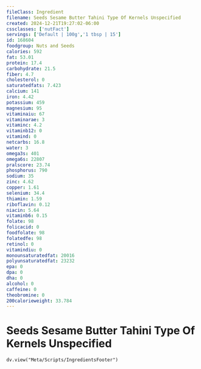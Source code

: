 ```yaml
---
fileClass: Ingredient
filename: Seeds Sesame Butter Tahini Type Of Kernels Unspecified
created: 2024-12-21T19:27:02-06:00
cssclasses: ['nutFact']
servings: ['Default | 100g','1 tbsp | 15']
id: 168604
foodgroup: Nuts and Seeds
calories: 592
fat: 53.01
protein: 17.4
carbohydrate: 21.5
fiber: 4.7
cholesterol: 0
saturatedfats: 7.423
calcium: 141
iron: 4.42
potassium: 459
magnesium: 95
vitaminaiu: 67
vitaminarae: 3
vitaminc: 4.2
vitaminb12: 0
vitamind: 0
netcarbs: 16.8
water: 3
omega3s: 401
omega6s: 22807
pralscore: 23.74
phosphorus: 790
sodium: 35
zinc: 4.62
copper: 1.61
selenium: 34.4
thiamin: 1.59
riboflavin: 0.12
niacin: 5.64
vitaminb6: 0.15
folate: 98
folicacid: 0
foodfolate: 98
folatedfe: 98
retinol: 0
vitamindiu: 0
monounsaturatedfat: 20016
polyunsaturatedfat: 23232
epa: 0
dpa: 0
dha: 0
alcohol: 0
caffeine: 0
theobromine: 0
200calorieweight: 33.784
---
```


# Seeds Sesame Butter Tahini Type Of Kernels Unspecified

```dataviewjs
dv.view("Meta/Scripts/IngredientsFooter")
```